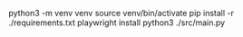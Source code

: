 python3 -m venv venv
source venv/bin/activate
pip install -r ./requirements.txt
playwright install
python3 ./src/main.py
